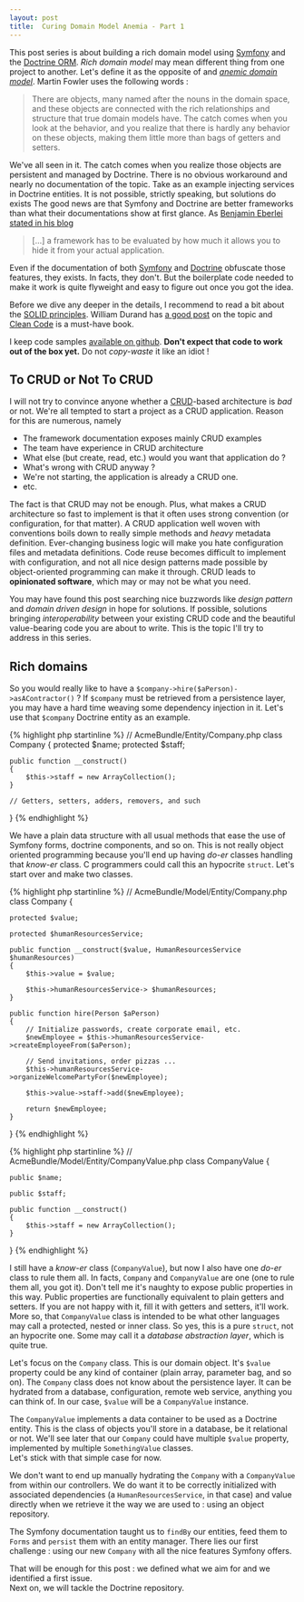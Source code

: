 ```yaml
---
layout: post
title:  Curing Domain Model Anemia - Part 1
---
```


This post series is about building a rich domain model using [Symfony](http://symfony.com/) and the
[Doctrine ORM](http://www.doctrine-project.org/).  *Rich domain model* may mean different thing 
from one project to another.  Let's define it as the opposite of and 
[*anemic domain model*](http://www.martinfowler.com/bliki/AnemicDomainModel.html).  Martin Fowler
uses the following words :

> There are objects, many named after the nouns in the domain space, and these objects are 
> connected with the rich relationships and structure that true domain models have. The catch 
> comes when you look at the behavior, and you realize that there is hardly any behavior on these 
> objects, making them little more than bags of getters and setters.

We've all seen in it.  The catch comes when you realize those objects are persistent and managed
by Doctrine.  There is no obvious workaround and nearly no documentation of the topic.  Take
as an example injecting services in Doctrine entities.  It is not possible, strictly speaking, but 
solutions do exists The good news are that Symfony and Doctrine are better frameworks than what 
their  documentations show at first glance.  As 
[Benjamin Eberlei stated in his blog](http://whitewashing.de/2013/09/04/decoupling_from_symfony_security_and_fosuserbundle.html)

> [...] a framework has to be evaluated by how much it allows you to hide it from your 
> actual application.

Even if the documentation of both [Symfony](http://symfony.com/doc/current/index.html) and 
[Doctrine](https://doctrine-orm.readthedocs.org/en/latest/) obfuscate those features, they
exists.  In facts, they don't.  But the boilerplate code needed to make it work is quite
flyweight and easy to figure out once you got the idea.

Before we dive any deeper in the details, I recommend to read a bit about the 
[SOLID principles](http://en.wikipedia.org/wiki/SOLID).   William
Durand has [a good post](http://williamdurand.fr/2013/07/30/from-stupid-to-solid-code/) on the topic
and [Clean Code](http://www.amazon.ca/Clean-Code-Handbook-Software-Craftsmanship/dp/0132350882) is 
a must-have book.

I keep code samples [available on github](https://github.com/abstrus/AbstrusRichModelBundle). 
**Don't expect that code to work out of the box yet.**  Do not *copy-waste* it like an idiot !

## To CRUD or Not To CRUD

I will not try to convince anyone whether a 
[CRUD](http://en.wikipedia.org/wiki/Create,_read,_update_and_delete)-based architecture is *bad* or
not.  We're all tempted to start a project as a CRUD application.  Reason for this are numerous,
namely

- The framework documentation exposes mainly CRUD examples
- The team have experience in CRUD architecture
- What else (but create, read, etc.) would you want that application do ?
- What's wrong with CRUD anyway ?
- We're not starting, the application is already a CRUD one.
- etc.

The fact is that CRUD may not be enough.  Plus, what makes a CRUD architecture so fast to implement
is that it often uses strong convention (or configuration, for that matter).  A CRUD application 
well woven with conventions boils down to really simple methods and *heavy* metadata definition.
Ever-changing business logic will make you hate configuration files and metadata definitions.  Code
reuse becomes difficult to implement with configuration, and not all nice design patterns made 
possible by object-oriented programming can make it through. CRUD leads to **opinionated software**, 
which may or may not be what you need.

You may have found this post searching nice buzzwords like *design pattern* and *domain driven design*
in hope for solutions.  If possible, solutions bringing *interoperability* between your existing
CRUD code and the beautiful value-bearing code you are about to write.  This is the topic I'll try
to address in this series.

## Rich domains

So you would really like to have a `$company->hire($aPerson)->asAContractor()` ?  If `$company` must
be retrieved from a persistence layer, you may have a hard time weaving some dependency injection in 
it. Let's use that `$company` Doctrine entity as an example.

{% highlight php startinline %}
// AcmeBundle/Entity/Company.php
class Company {
    protected $name;
    protected $staff;
    
    public function __construct()
    {
        $this->staff = new ArrayCollection();
    }
    
    // Getters, setters, adders, removers, and such
}
{% endhighlight %}

We have a plain data structure with all usual methods that ease the use of Symfony forms, doctrine
components, and so on. This is not really object oriented programming because you'll end up having 
*do-er* classes handling that *know-er* class.  C programmers could call this an hypocrite `struct`. 
Let's start over and make two classes.

{% highlight php startinline %}
// AcmeBundle/Model/Entity/Company.php
class Company {

    protected $value;
    
    protected $humanResourcesService;
    
    public function __construct($value, HumanResourcesService $humanResources)
    {
        $this->value = $value;
        
        $this->humanResourcesService-> $humanResources;
    }
    
    public function hire(Person $aPerson)
    {
        // Initialize passwords, create corporate email, etc.
        $newEmployee = $this->humanResourcesService->createEmployeeFrom($aPerson);
        
        // Send invitations, order pizzas ...
        $this->humanResourcesService->organizeWelcomePartyFor($newEmployee);
        
        $this->value->staff->add($newEmployee);
        
        return $newEmployee;
    }
}
{% endhighlight %}

{% highlight php startinline %}
// AcmeBundle/Model/Entity/CompanyValue.php
class CompanyValue {

    public $name;
    
    public $staff;
    
    public function __construct()
    {
        $this->staff = new ArrayCollection();
    }
}
{% endhighlight %}

I still have a *know-er* class (`CompanyValue`), but now I also have one *do-er* class to rule 
them all.  In facts, `Company` and `CompanyValue` are one (one to rule them all, you got it).  Don't 
tell me it's naughty to expose public properties in this way.  Public properties are  functionally 
equivalent to plain getters and setters.  If you are not happy with it, fill it with getters and 
setters, it'll work. More so, that `CompanyValue` class is intended to be what other languages may 
call a protected, nested  or inner class.  So yes, this is a pure `struct`, not an hypocrite one. 
Some may call it a  *database abstraction layer*, which is quite true.

Let's focus on the `Company` class.  This is our domain object.  It's `$value` property could be any
kind of container (plain array, parameter bag, and so on).  The `Company` class does not know about
the persistence layer.  It can be hydrated from a database, configuration, remote web service, 
anything you can think of.  In our case, `$value` will be a `CompanyValue` instance.

The `CompanyValue` implements a data container to be used as a Doctrine entity.  This is the 
class of objects you'll store in a database, be it relational or not.  We'll see later that our 
`Company` could have multiple `$value` property, implemented by multiple `SomethingValue` classes.  
Let's stick with that simple case for now.

We don't want to end up manually hydrating the `Company` with a `CompanyValue` from within our 
controllers. We do want it to be correctly initialized with associated dependencies 
(a `HumanResourcesService`, in that case) and value directly when we retrieve it the way we are 
used to : using an object repository. 

The Symfony documentation taught us to `findBy` our entities, feed them to `Forms` and `persist` 
them with an entity manager.  There lies our first challenge : using our new `Company` with all the 
nice features Symfony offers.

That will be enough for this post : we defined what we aim for and we identified a first issue.  
Next on, we will tackle the Doctrine repository.

